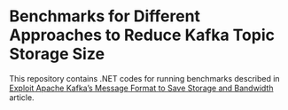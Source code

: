 # Benchmarks for Different Approaches to Reduce Kafka Topic Storage Size

This repository contains .NET codes for running benchmarks described in [Exploit Apache Kafka’s Message Format to Save Storage and Bandwidth](https://medium.com/swlh/exploit-apache-kafkas-message-format-to-save-storage-and-bandwidth-7e0c533edf26) article.
